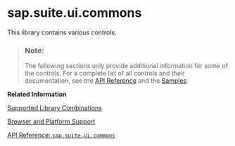 <!-- loiob44913a3c6204559a386162195d19ab5 -->

# sap.suite.ui.commons

This library contains various controls.

> ### Note:  
> The following sections only provide additional information for some of the controls. For a complete list of all controls and their documentation, see the [API Reference](https://ui5.sap.com/#/api) and the [Samples](https://ui5.sap.com/#/controls). 

**Related Information**  


[Supported Library Combinations](../02_Read-Me-First/supported-library-combinations-363cd16.md "SAPUI5 provides a set of JavaScript and CSS libraries, which can be combined in an application using the combinations that are supported.")

[Browser and Platform Support](../02_Read-Me-First/browser-and-platform-support-74b59ef.md "Browser and platform support for the SAPUI5 libraries on iOS, Android, macOS, and Windows platforms.")

[API Reference: `sap.suite.ui.commons`](https://ui5.sap.com/#/api/sap.suite.ui.commons)

